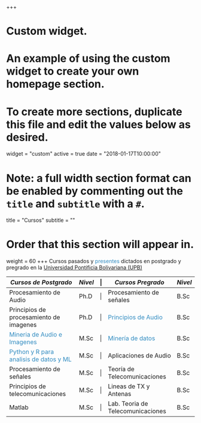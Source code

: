 +++
# Custom widget.
# An example of using the custom widget to create your own homepage section.
# To create more sections, duplicate this file and edit the values below as desired.
widget = "custom"
active = true
date = "2018-01-17T10:00:00"

# Note: a full width section format can be enabled by commenting out the `title` and `subtitle` with a `#`.
title = "Cursos"
subtitle = ""

# Order that this section will appear in.
weight = 60
+++
Cursos pasados y <span style="color:#328cc1">presentes</span> dictados en postgrado y pregrado en la [Universidad Pontificia Bolivariana (UPB)](http://www.upb.edu.co/)

| *Cursos de Postgrado* |  *Nivel*  | &#124; | *Cursos Pregrado* |  *Nivel*  |
| ------------------------| :----- | --- | ---------------------- | :----- |
| Procesamiento de Audio      |   Ph.D  | &#124; | Procesamiento de señales      |   B.Sc  |
| Principios de procesamiento de imagenes | Ph.D |&#124; | <span style="color:#328cc1">Principios de Audio</span> |   B.Sc  |
|<span style="color:#328cc1"> Mineria de Audio e Imagenes </span>|  M.Sc  |&#124; | <span style="color:#328cc1">Minería de datos</span>   |   B.Sc  |
| <span style="color:#328cc1"> Python y R para analisis de datos y ML</span>  | M.Sc  | &#124; | Aplicaciones de Audio | B.Sc |
| Procesamiento de señales       | M.Sc    |&#124; | Teoría de Telecomunicaciones  |   B.Sc  |
| Principios de telecomunicaciones | M.Sc |&#124; | Lineas de TX y Antenas | B.Sc |
| Matlab                   | M.Sc    |&#124; | Lab. Teoria de Telecomunicaciones | B.Sc |
